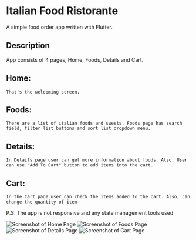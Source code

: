 # Italian Food Ristorante

A simple food order app written with Flutter.

## Description

App consists of 4 pages, Home, Foods, Details and Cart.

## Home:
    That's the welcoming screen.
## Foods:
    There are a list of italian foods and sweets. Foods page has search field, filter list buttons and sort list dropdown menu.
## Details:
    In Details page user can get more information about foods. Also, User can use "Add To Cart" button to add items into the cart.
## Cart:
    In the Cart page user can check the items added to the cart. Also, can change the quantity of item

P.S: The app is not responsive and any state management tools used

![Screenshot of Home Page](images/screenshots/Food%20Ristorante%20Page%20Home.png)
![Screenshot of Foods Page](images/screenshots/Food%20Ristorante%20Foods%20Page.png)
![Screenshot of Details Page](images/screenshots/Food%20Ristorante%20Details%20Page.png)
![Screenshot of Cart Page](images/screenshots/Food%20Ristorante%20Cart%20Page.png)
